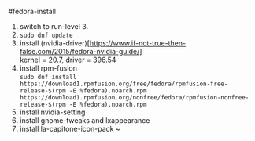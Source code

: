 #fedora-install

1. switch to run-level 3.
2. ``` sudo dnf update ```
3. install (nvidia-driver)[https://www.if-not-true-then-false.com/2015/fedora-nvidia-guide/] <br>
        kernel = 20.7, driver = 396.54
4. install rpm-fusion <br>
        `sudo dnf install https://download1.rpmfusion.org/free/fedora/rpmfusion-free-release-$(rpm -E %fedora).noarch.rpm https://download1.rpmfusion.org/nonfree/fedora/rpmfusion-nonfree-release-$(rpm -E %fedora).noarch.rpm`
5. install nvidia-setting
6. install gnome-tweaks and lxappearance
7. install la-capitone-icon-pack
~                                                                               

